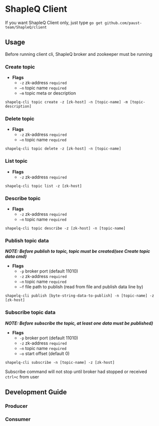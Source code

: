 # ShapleQ Client
If you want ShapleQ Client only, just type `go get github.com/paust-team/ShapleQ/client`
## Usage
Before running client cli, ShapleQ broker and zookeeper must be running

### Create topic
- **Flags**
	- `-z` zk-address `required`
	- `—n` topic name `required`
	- `—m` topic meta or description
```
shapelq-cli topic create -z [zk-host] -n [topic-name] -m [topic-description]
```

### Delete topic
- **Flags**
	- `-z` zk-address `required`
	- `—n` topic name `required`
```
shapelq-cli topic delete -z [zk-host] -n [topic-name]
```

### List topic
- **Flags**
	- `-z` zk-address `required`
```
shapelq-cli topic list -z [zk-host]
```

### Describe topic
- **Flags**
	- `-z` zk-address `required`
	- `—n` topic name `required`
```
shapelq-cli topic describe -z [zk-host] -n [topic-name]
```

### Publish topic data
***NOTE: Before publish to topic, topic must be created(see Create topic data cmd)***
- **Flags**
	- `-p` broker port (default 11010)
	- `-z` zk-address `required`
	- `—n` topic name `required`
	- `—f` file path to publish (read from file and publish data line by)
	
```
shapelq-cli publish [byte-string-data-to-publish] -n [topic-name] -z [zk-host]
```

### Subscribe topic data
***NOTE: Before subscribe the topic, at least one data must be published)***
- **Flags**
	- `-p` broker port (default 11010)
	- `-z` zk-address `required`
	- `—n` topic name `required`
	- `—o` start offset (default 0)
```
shapelq-cli subscribe -n [topic-name] -z [zk-host]
```
Subscribe command will not stop until broker had stopped or received `ctrl+c` from user


## Development Guide
### Producer
### Consumer
